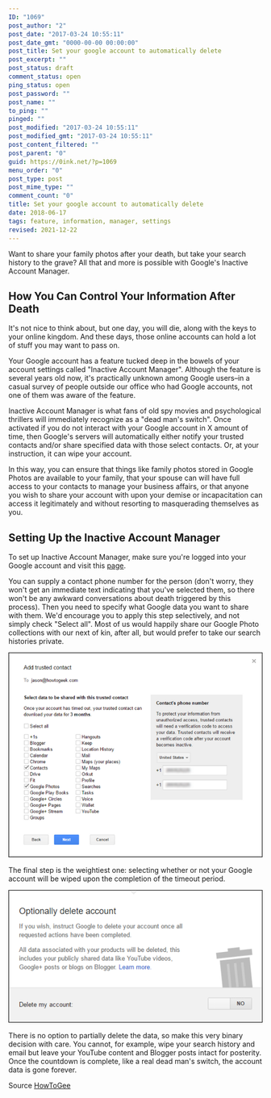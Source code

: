 ```yaml
---
ID: "1069"
post_author: "2"
post_date: "2017-03-24 10:55:11"
post_date_gmt: "0000-00-00 00:00:00"
post_title: Set your google account to automatically delete
post_excerpt: ""
post_status: draft
comment_status: open
ping_status: open
post_password: ""
post_name: ""
to_ping: ""
pinged: ""
post_modified: "2017-03-24 10:55:11"
post_modified_gmt: "2017-03-24 10:55:11"
post_content_filtered: ""
post_parent: "0"
guid: https://0ink.net/?p=1069
menu_order: "0"
post_type: post
post_mime_type: ""
comment_count: "0"
title: Set your google account to automatically delete
date: 2018-06-17
tags: feature, information, manager, settings
revised: 2021-12-22
---
```


Want to share your family photos after your death, but take your
search history to the grave? All that and more is possible with
Google's Inactive Account Manager.

## How You Can Control Your Information After Death

It's not nice to think about, but one day, you will die, along with
the keys to your online kingdom. And these days, those online accounts
can hold a lot of stuff you may want to pass on.

Your Google account has a feature tucked deep in the bowels of your
account settings called "Inactive Account Manager". Although the
feature is several years old now, it's practically unknown among
Google users–in a casual survey of people outside our office who had
Google accounts, not one of them was aware of the feature.

Inactive Account Manager is what fans of old spy movies and
psychological thrillers will immediately recognize as a "dead man's
switch". Once activated if you do not interact with your Google
account in X amount of time, then Google's servers will automatically
either notify your trusted contacts and/or share specified data with
those select contacts. Or, at your instruction, it can wipe your account.

In this way, you can ensure that things like family photos stored in
Google Photos are available to your family, that your spouse can will
have full access to your contacts to manage your business affairs, or
that anyone you wish to share your account with upon your demise or
incapacitation can access it legitimately and without resorting to
masquerading themselves as you.

## Setting Up the Inactive Account Manager

To set up Inactive Account Manager, make sure you're logged into your
Google account and visit this [page](https://www.google.com/settings/u/0/account/inactive).

You can supply a contact phone number for the person (don't worry, they
won't get an immediate text indicating that you've selected them, so
there won't be any awkward conversations about death triggered by
this process). Then you need to specify what Google data you want to
share with them. We'd encourage you to apply this step selectively,
and not simply check "Select all". Most of us would happily share our
Google Photo collections with our next of kin, after all, but would
prefer to take our search histories private. 

![google-auto-delete-1](/images/2018/google-auto-delete-1.png)

The final step is the weightiest one: selecting whether or not your
Google account will be wiped upon the completion of the timeout period.

![google-auto-delete-2](/images/2018/google-auto-delete-2.png)

There is no option to partially delete the data, so make this very
binary decision with care. You cannot, for example, wipe your search
history and email but leave your YouTube content and Blogger posts
intact for posterity. Once the countdown is complete, like a real
dead man's switch, the account data is gone forever.

Source [HowToGee](https://www.howtogeek.com/273488/how-to-set-your-google-account-to-automatically-delete-or-share-upon-your-death/)


